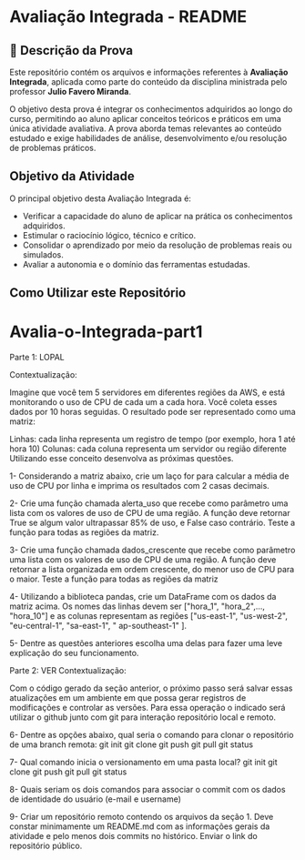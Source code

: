 # Avaliação Integrada - README

## 📌 Descrição da Prova

Este repositório contém os arquivos e informações referentes à **Avaliação Integrada**, aplicada como parte do conteúdo da disciplina ministrada pelo professor **Julio Favero Miranda**.

O objetivo desta prova é integrar os conhecimentos adquiridos ao longo do curso, permitindo ao aluno aplicar conceitos teóricos e práticos em uma única atividade avaliativa. A prova aborda temas relevantes ao conteúdo estudado e exige habilidades de análise, desenvolvimento e/ou resolução de problemas práticos.

## Objetivo da Atividade

O principal objetivo desta Avaliação Integrada é:

- Verificar a capacidade do aluno de aplicar na prática os conhecimentos adquiridos.
- Estimular o raciocínio lógico, técnico e crítico.
- Consolidar o aprendizado por meio da resolução de problemas reais ou simulados.
- Avaliar a autonomia e o domínio das ferramentas estudadas.

  
## Como Utilizar este Repositório

  
# Avalia-o-Integrada-part1
Parte 1: LOPAL

Contextualização:

 Imagine que você tem 5 servidores em diferentes regiões da AWS, e está monitorando o uso de CPU de cada um a cada hora. Você coleta esses dados por 10 horas seguidas. O resultado pode ser representado como uma matriz:

Linhas: cada linha representa um registro de tempo (por exemplo, hora 1 até hora 10) 
Colunas: cada coluna representa um servidor ou região diferente Utilizando esse conceito desenvolva as próximas questões.

1- Considerando a matriz abaixo, crie um laço for para calcular a média de uso de CPU por linha e imprima os resultados com 2 casas decimais.


2- Crie uma função chamada alerta_uso que recebe como parâmetro uma lista com os valores de uso de CPU de uma região. A função deve retornar True se algum valor ultrapassar 85% de uso, e False caso contrário. Teste a função para todas as regiões da matriz.

3- Crie uma função chamada dados_crescente que recebe como parâmetro uma lista com os valores de uso de CPU de uma região. A função deve retornar a lista organizada em ordem crescente, do menor uso de CPU para o maior. Teste a função para todas as regiões da matriz

4- Utilizando a biblioteca pandas, crie um DataFrame com os dados da matriz acima. Os nomes das linhas devem ser ["hora_1", "hora_2",..., "hora_10"] e as colunas representam as regiões ["us-east-1", "us-west-2", "eu-central-1", "sa-east-1", " ap-southeast-1" ].

5- Dentre as questões anteriores escolha uma delas para fazer uma leve explicação do seu funcionamento.

Parte 2: VER
Contextualização:

Com o código gerado da seção anterior, o próximo passo será salvar essas atualizações em um ambiente em que possa gerar registros de modificações e controlar as versões. Para essa operação o indicado será utilizar o github junto com git para interação repositório local e remoto.

6- Dentre as opções abaixo, qual seria o comando para clonar o repositório de uma branch remota:
git init
git clone
git push
git pull
git status

7- Qual comando inicia o versionamento em uma pasta local?
git init
git clone
git push
git pull
git status

8- Quais seriam os dois comandos para associar o commit com os dados de identidade do usuário (e-mail e username)

9- Criar um repositório remoto contendo os arquivos da seção 1. Deve constar minimamente um README.md com as informações gerais da atividade e pelo menos dois commits no histórico.
Enviar o link do repositório público. 







